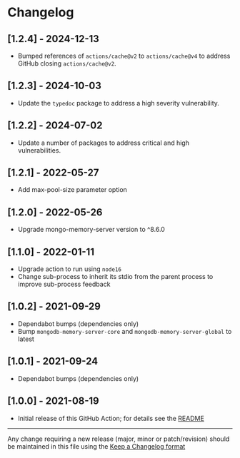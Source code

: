 # Changelog

## [1.2.4] - 2024-12-13

- Bumped references of `actions/cache@v2` to `actions/cache@v4` to address GitHub closing `actions/cache@v2`.

## [1.2.3] - 2024-10-03

- Update the `typedoc` package to address a high severity vulnerability.

## [1.2.2] - 2024-07-02

- Update a number of packages to address critical and high vulnerabilities.

## [1.2.1] - 2022-05-27

- Add max-pool-size parameter option

## [1.2.0] - 2022-05-26

- Upgrade mongo-memory-server version to ^8.6.0


## [1.1.0] - 2022-01-11

- Upgrade action to run using `node16`
- Change sub-process to inherit its stdio from the parent process to improve sub-process feedback

## [1.0.2] - 2021-09-29

- Dependabot bumps (dependencies only)
- Bump `mongodb-memory-server-core` and `mongodb-memory-server-global` to latest

## [1.0.1] - 2021-09-24

- Dependabot bumps (dependencies only)

## [1.0.0] - 2021-08-19

- Initial release of this GitHub Action; for details see the [README](./README.md)

---

Any change requiring a new release (major, minor or patch/revision) should be maintained in this file using the [Keep a Changelog format](https://keepachangelog.com/en/1.0.0/)
